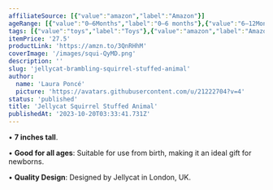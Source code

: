 ```yaml
---
affiliateSource: [{"value":"amazon","label":"Amazon"}]
ageRange: [{"value":"0–6Months","label":"0–6 months"},{"value":"6–12Months","label":"6–12 months"},{"value":"12–18Months","label":"12–18 months"},{"value":"18–24Months","label":"18–24 months"},{"value":"2–3Years","label":"2–3 years"},{"value":"3+Years","label":"3+ years"}]
tags: [{"value":"toys","label":"Toys"},{"value":"amazon","label":"Amazon"},{"value":"gifts","label":"Gifts"}]
itemPrice: '27.5'
productLink: 'https://amzn.to/3QnRHhM'
coverImage: '/images/squi-QyMD.png'
description: ''
slug: 'jellycat-brambling-squirrel-stuffed-animal'
author:
  name: 'Laura Poncé'
  picture: 'https://avatars.githubusercontent.com/u/21222704?v=4'
status: 'published'
title: 'Jellycat Squirrel Stuffed Animal'
publishedAt: '2023-10-20T03:33:41.731Z'
---
```


• **7 inches tall**.

• **Good for all ages**: Suitable for use from birth, making it an ideal gift for newborns.

• **Quality Design**: Designed by Jellycat in London, UK.

